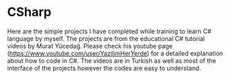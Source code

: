 # CSharp
Here are the simple projects I have completed while training to learn C# language by myself. 
The projects are from the educational C# tutorial videos by Murat Yücedağ. Please check his youtube page (https://www.youtube.com/user/YazilimHerYerde) for a detailed explanation about how to code in C#. 
The videos are in Turkish as well as most of the interface of the projects however the codes are easy to understand.
